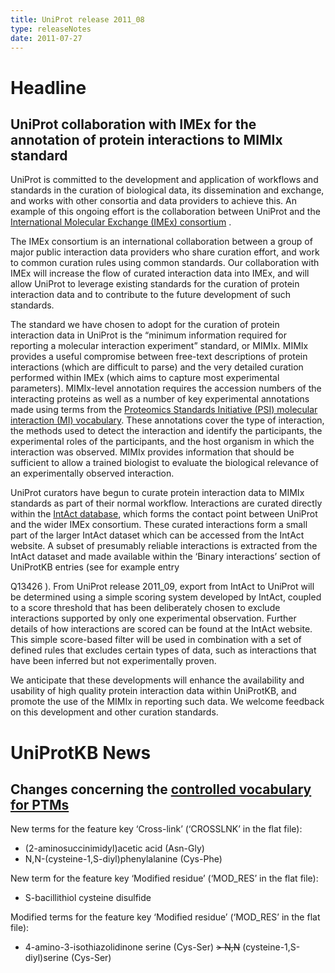 ```yaml
---
title: UniProt release 2011_08
type: releaseNotes
date: 2011-07-27
---
```


# Headline

## UniProt collaboration with IMEx for the annotation of protein interactions to MIMIx standard

UniProt is committed to the development and application of workflows and standards in the curation of biological data, its dissemination and exchange, and works with other consortia and data providers to achieve this. An example of this ongoing effort is the collaboration between UniProt and the [International Molecular Exchange (IMEx) consortium](http://www.imexconsortium.org/) .

The IMEx consortium is an international collaboration between a group of major public interaction data providers who share curation effort, and work to common curation rules using common standards. Our collaboration with IMEx will increase the flow of curated interaction data into IMEx, and will allow UniProt to leverage existing standards for the curation of protein interaction data and to contribute to the future development of such standards.

The standard we have chosen to adopt for the curation of protein interaction data in UniProt is the “minimum information required for reporting a molecular interaction experiment” standard, or MIMIx. MIMIx provides a useful compromise between free-text descriptions of protein interactions (which are difficult to parse) and the very detailed curation performed within IMEx (which aims to capture most experimental parameters). MIMIx-level annotation requires the accession numbers of the interacting proteins as well as a number of key experimental annotations made using terms from the [Proteomics Standards Initiative (PSI) molecular interaction (MI) vocabulary](http://www.ncbi.nlm.nih.gov/pubmed/17925023). These annotations cover the type of interaction, the methods used to detect the interaction and identify the participants, the experimental roles of the participants, and the host organism in which the interaction was observed. MIMIx provides information that should be sufficient to allow a trained biologist to evaluate the biological relevance of an experimentally observed interaction.

UniProt curators have begun to curate protein interaction data to MIMIx standards as part of their normal workflow. Interactions are curated directly within the [IntAct database](http://www.ebi.ac.uk/intact/main.xhtml), which forms the contact point between UniProt and the wider IMEx consortium. These curated interactions form a small part of the larger IntAct dataset which can be accessed from the IntAct website. A subset of presumably reliable interactions is extracted from the IntAct dataset and made available within the ‘Binary interactions’ section of UniProtKB entries (see for example entry

Q13426 ). From UniProt release 2011\_09, export from IntAct to UniProt will be determined using a simple scoring system developed by IntAct, coupled to a score threshold that has been deliberately chosen to exclude interactions supported by only one experimental observation. Further details of how interactions are scored can be found at the IntAct website. This simple score-based filter will be used in combination with a set of defined rules that excludes certain types of data, such as interactions that have been inferred but not experimentally proven.

We anticipate that these developments will enhance the availability and usability of high quality protein interaction data within UniProtKB, and promote the use of the MIMIx in reporting such data. We welcome feedback on this development and other curation standards.

# UniProtKB News

## Changes concerning the [controlled vocabulary for PTMs](https://ftp.uniprot.org/pub/databases/uniprot/current_release/knowledgebase/complete/docs/ptmlist)

New terms for the feature key ‘Cross-link’ (‘CROSSLNK’ in the flat file):

-   (2-aminosuccinimidyl)acetic acid (Asn-Gly)
-   N,N-(cysteine-1,S-diyl)phenylalanine (Cys-Phe)

New term for the feature key ‘Modified residue’ (‘MOD\_RES’ in the flat file):

-   S-bacillithiol cysteine disulfide

Modified terms for the feature key ‘Modified residue’ (‘MOD\_RES’ in the flat file):

-   4-amino-3-isothiazolidinone serine (Cys-Ser) ~~&gt; N,N~~ (cysteine-1,S-diyl)serine (Cys-Ser)
